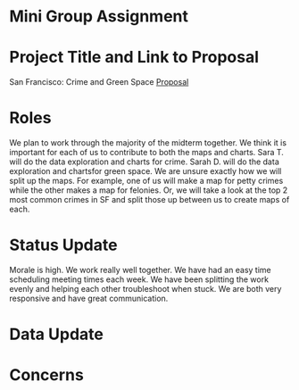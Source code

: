 # Mini Group Assignment

# Project Title and Link to Proposal
San Francisco: Crime and Green Space
[Proposal](https://github.com/sgdiek/Sara.Sarah/blob/main/Group%20Assignments/Project%20Proposal%20Markdown.md) 

# Roles
We plan to work through the majority of the midterm together. We think it is important for each of us to contribute to both the maps and charts.
Sara T. will do the data exploration and charts for crime. Sarah D. will do the data exploration and chartsfor green space. We are unsure exactly how we will split up the maps. For example, one of us will make a map for petty crimes while the other makes a map for felonies. Or, we will take a look at the top 2 most common crimes in SF and split those up between us to create maps of each. 

# Status Update
Morale is high. We work really well together. We have had an easy time scheduling meeting times each week. We have been splitting the work evenly and helping each other troubleshoot when stuck. We are both very responsive and have great communication. 

# Data Update
# Concerns
